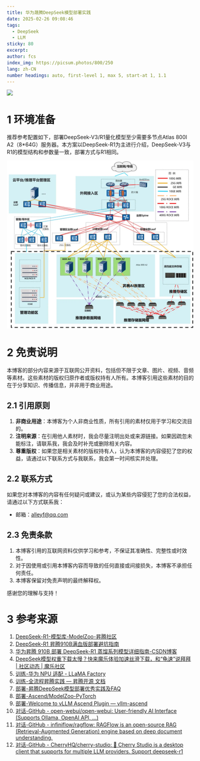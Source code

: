 ```yaml
---
title: 华为晟腾DeepSeek模型部署实践
date: 2025-02-26 09:08:46
tags:
  - DeepSeek
  - LLM
sticky: 80
excerpt: 
author: fcs
index_img: https://picsum.photos/800/250
lang: zh-CN
number headings: auto, first-level 1, max 5, start-at 1, 1.1
---
```


![](https://picsum.photos/800/250)

# 1 环境准备

推荐参考配置如下，部署DeepSeek-V3/R1量化模型至少需要多节点Atlas 800I A2（8*64G）服务器。本方案以DeepSeek-R1为主进行介绍，DeepSeek-V3与R1的模型结构和参数量一致，部署方式与R1相同。

![|475](https://raw.githubusercontent.com/Alleyf/PictureMap/main/blog/20250226091008107.png)

# 2 免责说明

本博客的部分内容来源于互联网公开资料，包括但不限于文章、图片、视频、音频等素材。这些素材的版权归原作者或版权持有人所有。本博客引用这些素材的目的在于分享知识、传播信息，并非用于商业用途。

## 2.1 引用原则

1. **非商业用途**：本博客为个人非商业性质，所有引用的素材仅用于学习和交流目的。
2. **注明来源**：在引用他人素材时，我会尽量注明出处或来源链接。如果因疏忽未能标注，请联系我，我会及时补充或删除相关内容。
3. **尊重版权**：如果您是相关素材的版权持有人，认为本博客的内容侵犯了您的权益，请通过以下联系方式与我联系，我会第一时间核实并处理。

## 2.2 联系方式

如果您对本博客的内容有任何疑问或建议，或认为某些内容侵犯了您的合法权益，请通过以下方式联系我：
- 邮箱：alleyf@qq.com

## 2.3 免责条款

1. 本博客引用的互联网资料仅供学习和参考，不保证其准确性、完整性或时效性。
2. 对于因使用或引用本博客内容而导致的任何直接或间接损失，本博客不承担任何责任。
3. 本博客保留对免责声明的最终解释权。

感谢您的理解与支持！

# 3 参考来源

1. [DeepSeek-R1-模型库-ModelZoo-昇腾社区](https://www.hiascend.com/software/modelzoo/models/detail/68457b8a51324310aad9a0f55c3e56e3)
2. [DeepSeek-R1 昇腾910B满血版部署避坑指南](https://zhuanlan.zhihu.com/p/24200409101)
3. [华为昇腾 910B 部署 DeepSeek-R1 蒸馏系列模型详细指南-CSDN博客](https://blog.csdn.net/MnivL/article/details/145685134)
4. [DeepSeek模型权重下载太慢？快来魔乐体验加速丝滑下载，和“龟速”说拜拜 \| 社区动态 \| 魔乐社区](https://modelers.cn/updates/zh/modelers/20250213-deepseek%E6%9D%83%E9%87%8D%E4%B8%8B%E8%BD%BD/)
5. [训练-华为 NPU 适配 - LLaMA Factory](https://llamafactory.readthedocs.io/zh-cn/latest/advanced/npu.html#id11)
6. [训练-全流程昇腾实践 — 昇腾开源 文档](https://ascend.github.io/docs/sources/llamafactory/example.html)
7. [部署-昇腾DeepSeek模型部署优秀实践及FAQ](https://mp.weixin.qq.com/s/OA2tfvChRB9fektSI7xWUw)
8. [部署-Ascend/ModelZoo-PyTorch](https://gitee.com/ascend/ModelZoo-PyTorch/tree/master/MindIE/LLM/DeepSeek/DeepSeek-R1#deepseek-r1)
9. [部署-Welcome to vLLM Ascend Plugin — vllm-ascend](https://vllm-ascend.readthedocs.io/en/latest/)
10. [对话-GitHub - open-webui/open-webui: User-friendly AI Interface (Supports Ollama, OpenAI API, ...)](https://github.com/open-webui/open-webui)
11. [对话-GitHub - infiniflow/ragflow: RAGFlow is an open-source RAG (Retrieval-Augmented Generation) engine based on deep document understanding.](https://github.com/infiniflow/ragflow)
12. [对话-GitHub - CherryHQ/cherry-studio: 🍒 Cherry Studio is a desktop client that supports for multiple LLM providers. Support deepseek-r1](https://github.com/CherryHQ/cherry-studio)